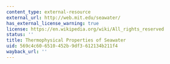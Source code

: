 ```yaml
---
content_type: external-resource
external_url: http://web.mit.edu/seawater/
has_external_license_warning: true
license: https://en.wikipedia.org/wiki/All_rights_reserved
status: ''
title: Thermophysical Properties of Seawater
uid: 569c4c60-6510-452b-9df3-612134b211f4
wayback_url: ''
---
```

